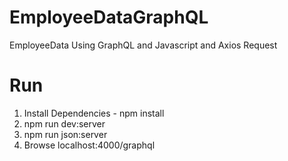# EmployeeDataGraphQL
EmployeeData Using GraphQL and Javascript and Axios Request 

# Run 
1. Install Dependencies - npm install 
2. npm run dev:server
3. npm run json:server
4. Browse localhost:4000/graphql 
